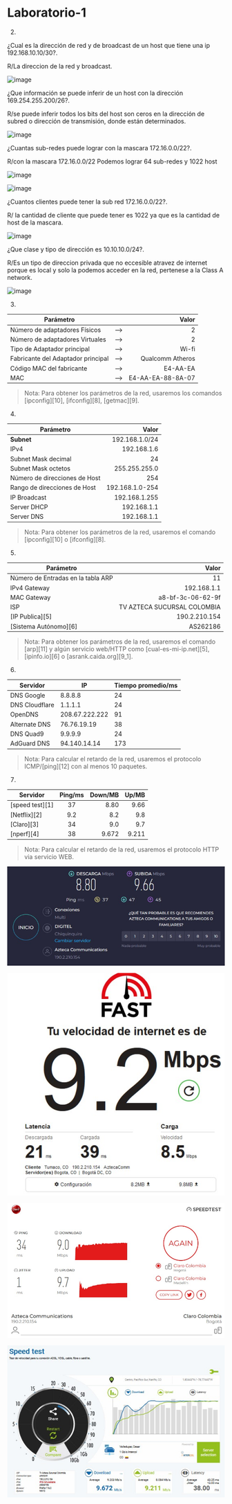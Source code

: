 # Laboratorio-1
2.
¿Cual es la dirección de red y de broadcast de un host que tiene una ip 192.168.10.10/30?.

R/La direccion de la red y broadcast.

![image](https://github.com/Enny-Rodriguez/Redes-dos/assets/101887774/4f59952d-5a0a-4d67-9cc9-b58714449706)

¿Que información se puede inferir de un host con la dirección 169.254.255.200/26?.

R/se puede inferir todos los bits del host son ceros en la dirección de subred o dirección de transmisión, donde están determinados.

![image](https://github.com/Enny-Rodriguez/Redes-dos/assets/101887774/90385b76-6c36-4c10-b3ee-090907f189a4)

¿Cuantas sub-redes puede lograr con la mascara 172.16.0.0/22?.

R/con la mascara 172.16.0.0/22 Podemos lograr 64 sub-redes y 1022 host

![image](https://github.com/Enny-Rodriguez/Redes-dos/assets/101887774/dd118d61-4469-4e0c-8253-ea840a8a0f74)

![image](https://github.com/Enny-Rodriguez/Redes-dos/assets/101887774/de218fde-791b-4169-81a8-2ef9ac491069)

¿Cuantos clientes puede tener la sub red 172.16.0.0/22?.

R/ la cantidad de cliente que puede tener es 1022 ya que es la cantidad de host de la mascara.

![image](https://github.com/Enny-Rodriguez/Redes-dos/assets/101887774/a606e3e0-c485-4453-8fc8-c27525e77d00)

¿Que clase y tipo de dirección es 10.10.10.0/24?.

R/Es un tipo de direccion privada que no eccesible atravez de internet porque es local y solo la podemos acceder en la red, pertenese a la Class A network.

![image](https://github.com/Enny-Rodriguez/Redes-dos/assets/101887774/36a0cd91-eddf-4b0d-aa6d-92357ff885f0)


3.
|Parámetro||Valor|
|--|:--:|--:|
|Número de adaptadores Físicos|-->|2|
|Número de adaptadores Virtuales|-->|2|
|Tipo de Adaptador principal|-->|Wi-fi|
|Fabricante del Adaptador principal|-->|Qualcomm Atheros|
|Código MAC del fabricante|-->|E4-AA-EA| 
|MAC|-->| E4-AA-EA-88-8A-07|

>Nota: Para obtener los parámetros de la red, usaremos los comandos [ipconfig][10], [ifconfig][8], [getmac][9].

4.
|Parámetro|Valor|
|--|--:|
|__Subnet__|192.168.1.0/24|
|IPv4|192.168.1.6|
|Subnet Mask decimal|24|
|Subnet Mask octetos|255.255.255.0|
|Número de direcciones de Host|254|
|Rango de direcciones de Host|192.168.1.0-254|
|IP Broadcast|192.168.1.255|
|Server DHCP|192.168.1.1|
|Server DNS|192.168.1.1|

>Nota: Para obtener los parámetros de la red, usaremos el comando [ipconfig][10] o [ifconfig][8].

5.
|Parámetro|Valor|
|--|--:|
|Número de Entradas en la tabla ARP |11|
|IPv4 Gateway|192.168.1.1|
|MAC Gateway|a8-bf-3c-06-62-9f|
|ISP|TV AZTECA SUCURSAL COLOMBIA|
|[IP Publica][5]|190.2.210.154|
|[Sistema Autónomo][6]|AS262186|


>Nota: Para obtener los parámetros de la red, usaremos el comando [arp][11] y algún servicio web/HTTP como [cual-es-mi-ip.net][5], [ipinfo.io][6] o [asrank.caida.org][9_1].

6.
|Servidor|IP|Tiempo promedio/ms|
|--|--|--|
|DNS Google|8.8.8.8|24|
|DNS Cloudflare|1.1.1.1|24|
|OpenDNS|208.67.222.222|91|
|Alternate DNS|76.76.19.19|38|
|DNS Quad9|9.9.9.9|24|
|AdGuard DNS|94.140.14.14|173|

>Nota: Para calcular el retardo de la red, usaremos el protocolo ICMP/[ping][12] con al menos 10 paquetes.

7.
|Servidor|Ping/ms|Down/MB|Up/MB|
|--|:--:|--:|--:|
|[speed test][1]|37|8.80|9.66|
|[Netflix][2]|9.2|8.2|9.8|
|[Claro][3]|34|9.0|9.7|
|[nperf][4]|38|9.672|9.211|

>Nota: Para calcular el retardo de la red, usaremos el protocolo HTTP via servicio WEB.

![Alt text](speed.test.jpg)

![Alt text](netflix-1.jpg)

![Alt text](claro.jpg)

![Alt text](n-perf.jpg)


